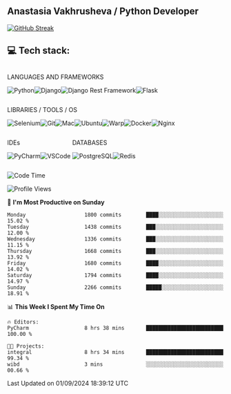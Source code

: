 ## Anastasia Vakhrusheva / Python Developer

<a href="https://git.io/streak-stats"><img src="https://streak-stats.demolab.com?user=KetKode&theme=transparent&mode=weekly" alt="GitHub Streak" /></a>

## **💻 Tech stack:**

<div style="display: inline-block;">

LANGUAGES AND FRAMEWORKS

<img alt="Python" src="https://img.shields.io/badge/Python-FFD43B?style=for-the-badge&logo=python&logoColor=blue" /><img alt="Django" src="https://img.shields.io/badge/Django-092E20?style=for-the-badge&logo=django&logoColor=green" /><img alt="Django Rest Framework" src="https://img.shields.io/badge/django%20rest-ff1709?style=for-the-badge&logo=django&logoColor=white" /><img alt="Flask" src="https://img.shields.io/badge/Flask-000000?style=for-the-badge&logo=flask&logoColor=white" />

</div>

<div style="display: inline-block;">
  
LIBRARIES / TOOLS / OS

<img alt="Selenium" src="https://img.shields.io/badge/Selenium-43B02A?style=for-the-badge&logo=Selenium&logoColor=white" /><img alt="Git" src="https://img.shields.io/badge/GIT-E44C30?style=for-the-badge&logo=git&logoColor=white" /><img alt="Mac" src="https://img.shields.io/badge/mac%20os-000000?style=for-the-badge&logo=apple&logoColor=white" /><img alt="Ubuntu" src="https://img.shields.io/badge/Ubuntu-E95420?style=for-the-badge&logo=ubuntu&logoColor=white" /><img alt="Warp" src="https://img.shields.io/badge/warp-01A4FF?style=for-the-badge&logo=warp&logoColor=white" /><img alt="Docker" src="https://img.shields.io/badge/Docker-2CA5E0?style=for-the-badge&logo=docker&logoColor=white" /><img alt="Nginx" src="https://img.shields.io/badge/Nginx-009639?style=for-the-badge&logo=nginx&logoColor=white" />

</div>

<div style="display: inline-block;">

IDEs

<img alt="PyCharm" src="https://img.shields.io/badge/PyCharm-000000.svg?&style=for-the-badge&logo=PyCharm&logoColor=white" /><img alt="VSCode" src="https://img.shields.io/badge/VSCode-0078D4?style=for-the-badge&logo=visual%20studio%20code&logoColor=white" />

</div>

<div style="display: inline-block;">
  
DATABASES

<img alt="PostgreSQL" src="https://img.shields.io/badge/PostgreSQL-316192?style=for-the-badge&logo=postgresql&logoColor=white" /><img alt="Redis" src="https://img.shields.io/badge/redis-%23DD0031.svg?&style=for-the-badge&logo=redis&logoColor=white" />

</div>
                    
<br/>

<!--START_SECTION:waka-->
![Code Time](http://img.shields.io/badge/Code%20Time-84%20hrs%2034%20mins-blue)

![Profile Views](http://img.shields.io/badge/Profile%20Views-0-blue)

📅 **I'm Most Productive on Sunday** 

```text
Monday                   1800 commits        ████░░░░░░░░░░░░░░░░░░░░░   15.02 % 
Tuesday                  1438 commits        ███░░░░░░░░░░░░░░░░░░░░░░   12.00 % 
Wednesday                1336 commits        ███░░░░░░░░░░░░░░░░░░░░░░   11.15 % 
Thursday                 1668 commits        ███░░░░░░░░░░░░░░░░░░░░░░   13.92 % 
Friday                   1680 commits        ████░░░░░░░░░░░░░░░░░░░░░   14.02 % 
Saturday                 1794 commits        ████░░░░░░░░░░░░░░░░░░░░░   14.97 % 
Sunday                   2266 commits        █████░░░░░░░░░░░░░░░░░░░░   18.91 % 
```


📊 **This Week I Spent My Time On** 

```text
🔥 Editors: 
PyCharm                  8 hrs 38 mins       █████████████████████████   100.00 % 

🐱‍💻 Projects: 
integral                 8 hrs 34 mins       █████████████████████████   99.34 % 
wibd                     3 mins              ░░░░░░░░░░░░░░░░░░░░░░░░░   00.66 % 
```


 Last Updated on 01/09/2024 18:39:12 UTC
<!--END_SECTION:waka-->

</div>

